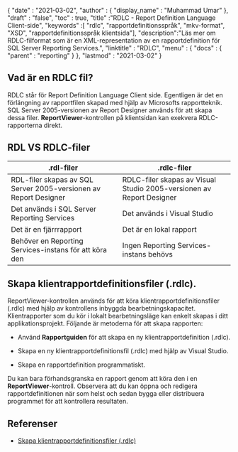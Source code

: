{
  "date" : "2021-03-02",
  "author" : {
    "display_name" : "Muhammad Umar"
},
  "draft" : "false",
  "toc" : true,
  "title" :"RDLC - Report Definition Language Client-side",
  "keywords" :[ "rdlc", "rapportdefinitionsspråk", "mkv-format", "XSD", "rapportdefinitionsspråk klientsida"],
  "description":"Läs mer om RDLC-filformat som är en XML-representation av en rapportdefinition för SQL Server Reporting Services.",
  "linktitle" : "RDLC",
  "menu" : {
    "docs" : {
      "parent" : "reporting"
}
},
  "lastmod" : "2021-03-02"
}

## Vad är en RDLC fil? ##

RDLC står för Report Definition Language Client side. Egentligen är det en förlängning av rapportfilen skapad med hjälp av Microsofts rapportteknik. SQL Server 2005-versionen av Report Designer används för att skapa dessa filer. **ReportViewer**-kontrollen på klientsidan kan exekvera RDLC-rapporterna direkt.

## RDL VS RDLC-filer
|.rdl-filer |.rdlc-filer|
---|---|
|RDL-filer skapas av SQL Server 2005-versionen av Report Designer|RDLC-filer skapas av Visual Studio 2005-versionen av Report Designer|
|Det används i SQL Server Reporting Services|Det används i Visual Studio|
|Det är en fjärrrapport|Det är en lokal rapport|
|Behöver en Reporting Services-instans för att köra den|Ingen Reporting Services-instans behövs|

## Skapa klientrapportdefinitionsfiler (.rdlc).
ReportViewer-kontrollen används för att köra klientrapportdefinitionsfiler (.rdlc) med hjälp av kontrollens inbyggda bearbetningskapacitet. Klientrapporter som du kör i lokalt bearbetningsläge kan enkelt skapas i ditt applikationsprojekt. Följande är metoderna för att skapa rapporten:

- Använd **Rapportguiden** för att skapa en ny klientrapportdefinition (.rdlc).

- Skapa en ny klientrapportdefinitionsfil (.rdlc) med hjälp av Visual Studio.

- Skapa en rapportdefinition programmatiskt.


Du kan bara förhandsgranska en rapport genom att köra den i en **ReportViewer**-kontroll. Observera att du kan öppna och redigera rapportdefinitionen när som helst och sedan bygga eller distribuera programmet för att kontrollera resultaten.

## Referenser ##

- [Skapa klientrapportdefinitionsfiler (.rdlc)](https://learn.microsoft.com/en-us/previous-versions/visualstudio/visual-studio-2010/ms252067(v=vs.100))

